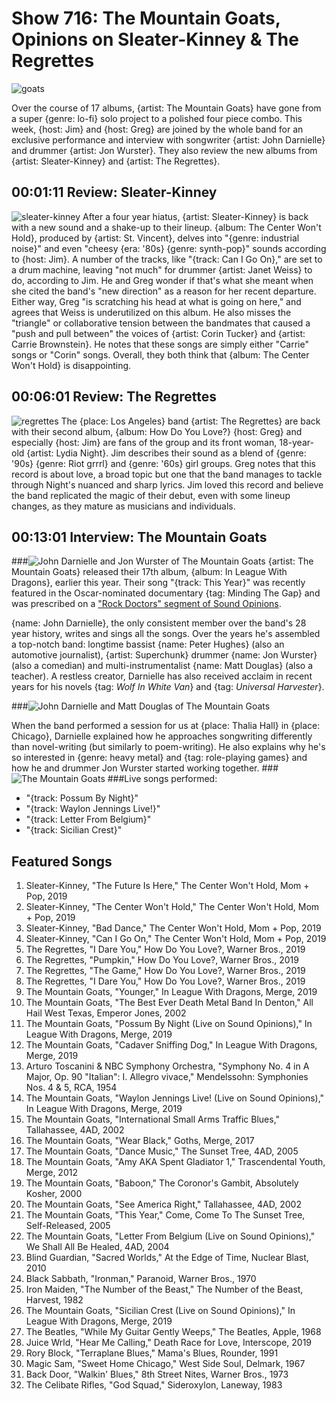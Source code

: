 

# Show 716: The Mountain Goats, Opinions on Sleater-Kinney & The Regrettes

![goats](https://sound-images.s3.amazonaws.com/images/2019/mountaings.jpg)

Over the course of 17 albums, {artist: The Mountain Goats} have gone from a super {genre: lo-fi} solo project to a polished four piece combo. This week, {host: Jim} and {host: Greg} are joined by the whole band for an exclusive performance and interview with songwriter {artist: John Darnielle} and drummer {artist: Jon Wurster}. They also review the new albums from {artist: Sleater-Kinney} and {artist: The Regrettes}.


## 00:01:11 Review: Sleater-Kinney

![sleater-kinney](https://s3.amazonaws.com/sound-images/images/2019/The-Center-Wont-Hold-Album-Artwork-1565874390-640x640.jpg)
After a four year hiatus, {artist: Sleater-Kinney} is back with a new sound and a shake-up to their lineup. {album: The Center Won't Hold}, produced by {artist: St. Vincent}, delves into "{genre: industrial noise}" and even "cheesy {era: '80s} {genre: synth-pop}" sounds according to {host: Jim}. A number of the tracks, like "{track: Can I Go On}," are set to a drum machine, leaving "not much" for drummer {artist: Janet Weiss} to do, according to Jim. He and Greg wonder if that's what she meant when she cited the band's "new direction" as a reason for her recent departure. Either way, Greg "is scratching his head at what is going on here," and agrees that Weiss is underutilized on this album. He also misses the "triangle" or collaborative tension between the bandmates that caused a "push and pull between" the voices of {artist: Corin Tucker} and {artist: Carrie Brownstein}. He notes that these songs are simply either "Carrie" songs or "Corin" songs. Overall, they both think that {album: The Center Won't Hold} is disappointing.

## 00:06:01 Review: The Regrettes
![regrettes](https://sound-images.s3.amazonaws.com/images/2019/regrettes.jpg)
The {place: Los Angeles} band {artist: The Regrettes} are back with their second album, {album: How Do You Love?} {host: Greg} and especially {host: Jim} are fans of the group and its front woman, 18-year-old {artist: Lydia Night}. Jim describes their sound as a blend of {genre: '90s} {genre: Riot grrrl} and {genre: '60s} girl groups. Greg notes that this record is about love, a broad topic but one that the band manages to tackle through Night's nuanced and sharp lyrics. Jim loved this record and believe the band replicated the magic of their debut, even with some lineup changes, as they mature as musicians and individuals. 


## 00:13:01 Interview: The Mountain Goats
###![John Darnielle and Jon Wurster of The Mountain Goats](https://sound-images.s3.amazonaws.com/images/2019/MountainGoats_SoundOpinions5.jpg)
{artist: The Mountain Goats} released their 17th album, {album: In League With Dragons}, earlier this year. Their song "{track: This Year}" was recently featured in the Oscar-nominated documentary {tag: Minding The Gap} and was prescribed on a ["Rock Doctors" segment of Sound Opinions](https://soundopinions.org/show/698/#themountaingoats). 

{name: John Darnielle}, the only consistent member over the band's 28 year history, writes and sings all the songs. Over the years he's assembled a top-notch band: longtime bassist {name: Peter Hughes} (also an automotive journalist), {artist: Superchunk} drummer {name: Jon Wurster} (also a comedian) and multi-instrumentalist {name: Matt Douglas} (also a teacher). A restless creator, Darnielle has also received acclaim in recent years for his novels {tag: *Wolf In White Van*} and {tag: *Universal Harvester*}. 

###![John Darnielle and Matt Douglas of The Mountain Goats](https://sound-images.s3.amazonaws.com/images/2019/MountainGoats_SoundOpinions10.jpg)

When the band performed a session for us at {place: Thalia Hall} in {place: Chicago}, Darnielle explained how he approaches songwriting differently than novel-writing (but similarly to poem-writing). He also explains why he's so interested in {genre: heavy metal} and {tag: role-playing games} and how he and drummer Jon Wurster started working together.
###![The Mountain Goats](https://sound-images.s3.amazonaws.com/images/2019/MountainGoats_SoundOpinions12.jpg)
###Live songs performed: 
- "{track: Possum By Night}"
- "{track: Waylon Jennings Live!}"
- "{track: Letter From Belgium}"
- "{track: Sicilian Crest}"



## Featured Songs
1. Sleater-Kinney, "The Future Is Here," The Center Won't Hold, Mom + Pop, 2019
1. Sleater-Kinney, "The Center Won't Hold," The Center Won't Hold, Mom + Pop, 2019
1. Sleater-Kinney, "Bad Dance," The Center Won't Hold, Mom + Pop, 2019
1. Sleater-Kinney, "Can I Go On," The Center Won't Hold, Mom + Pop, 2019
1. The Regrettes, "I Dare You," How Do You Love?, Warner Bros., 2019
1. The Regrettes, "Pumpkin," How Do You Love?, Warner Bros., 2019
1. The Regrettes, "The Game," How Do You Love?, Warner Bros., 2019
1. The Regrettes, "I Dare You," How Do You Love?, Warner Bros., 2019
1. The Mountain Goats, "Younger," In League With Dragons, Merge, 2019
1. The Mountain Goats, "The Best Ever Death Metal Band In Denton," All Hail West Texas, Emperor Jones, 2002
1. The Mountain Goats, "Possum By Night (Live on Sound Opinions)," In League With Dragons, Merge, 2019
1. The Mountain Goats, "Cadaver Sniffing Dog," In League With Dragons, Merge, 2019
1. Arturo Toscanini & NBC Symphony Orchestra, "Symphony No. 4 in A Major, Op. 90 "Italian": I. Allegro vivace," Mendelssohn: Symphonies Nos. 4 & 5, RCA, 1954
1. The Mountain Goats, "Waylon Jennings Live! (Live on Sound Opinions)," In League With Dragons, Merge, 2019
1. The Mountain Goats, "International Small Arms Traffic Blues," Tallahassee, 4AD, 2002
1. The Mountain Goats, "Wear Black," Goths, Merge, 2017
1. The Mountain Goats, "Dance Music," The Sunset Tree, 4AD, 2005
1. The Mountain Goats, "Amy AKA Spent Gladiator 1," Trascendental Youth, Merge, 2012
1. The Mountain Goats, "Baboon," The Coronor's Gambit, Absolutely Kosher, 2000
1. The Mountain Goats, "See America Right," Tallahassee, 4AD, 2002
1. The Mountain Goats, "This Year," Come, Come To The Sunset Tree, Self-Released, 2005
1. The Mountain Goats, "Letter From Belgium (Live on Sound Opinions)," We Shall All Be Healed, 4AD, 2004
1. Blind Guardian, "Sacred Worlds," At the Edge of Time, Nuclear Blast, 2010
1. Black Sabbath, "Ironman," Paranoid, Warner Bros., 1970
1. Iron Maiden, "The Number of the Beast," The Number of the Beast, Harvest, 1982
1. The Mountain Goats, "Sicilian Crest (Live on Sound Opinions)," In League With Dragons, Merge, 2019
1. The Beatles, "While My Guitar Gently Weeps," The Beatles, Apple, 1968
1. Juice Wrld, "Hear Me Calling," Death Race for Love, Interscope, 2019
1. Rory Block, "Terraplane Blues," Mama's Blues, Rounder, 1991
1. Magic Sam, "Sweet Home Chicago," West Side Soul, Delmark, 1967
1. Back Door, "Walkin' Blues," 8th Street Nites, Warner Bros., 1973
1. The Celibate Rifles, "God Squad," Sideroxylon, Laneway, 1983
